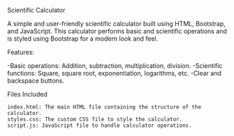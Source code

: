 Scientific Calculator

A simple and user-friendly scientific calculator built using HTML, Bootstrap, and JavaScript. This calculator performs basic and scientific operations and is styled using Bootstrap for a modern look and feel.

Features:

-Basic operations: Addition, subtraction, multiplication, division.
-Scientific functions: Square, square root, exponentiation, logarithms, etc.
-Clear and backspace buttons.

Files Included

    index.html: The main HTML file containing the structure of the calculator.
    styles.css: The custom CSS file to style the calculator.
    script.js: JavaScript file to handle calculator operations.
